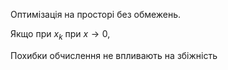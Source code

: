 Оптимізація на просторі без обмежень.

Якщо при $x_{k}$ при $x\to0$, 


Похибки обчислення не впливають на збіжність

